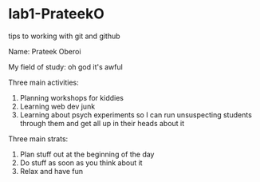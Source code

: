 # lab1-PrateekO
tips to working with git and github

Name: Prateek Oberoi  


My field of study: oh god it's awful  


Three main activities:   
  1.  Planning workshops for kiddies
  2.  Learning web dev junk
  3.  Learning about psych experiments so I can run unsuspecting students through them and get all up in their heads about it  
  
  
Three main strats: 
  1.  Plan stuff out at the beginning of the day  
  2.  Do stuff as soon as you think about it  
  3.  Relax and have fun  
